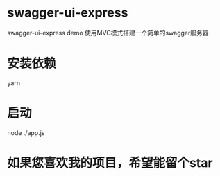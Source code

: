 # swagger-ui-express
swagger-ui-express demo
使用MVC模式搭建一个简单的swagger服务器
# 安装依赖
  yarn
# 启动
  node ./app.js
# 如果您喜欢我的项目，希望能留个star
